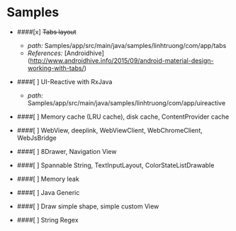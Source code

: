 # Samples
- ####[x] ~~Tabs layout~~
  + *path:* Samples/app/src/main/java/samples/linhtruong/com/app/tabs
  + *References:* [Androidhive] (http://www.androidhive.info/2015/09/android-material-design-working-with-tabs/)

- ####[ ] UI-Reactive with RxJava
  + *path:* Samples/app/src/main/java/samples/linhtruong/com/app/uireactive

- ####[ ] Memory cache (LRU cache), disk cache, ContentProvider cache

- ####[ ] WebView, deeplink, WebViewClient, WebChromeClient, WebJsBridge

- ####[ ] 8Drawer, Navigation View

- ####[ ] Spannable String, TextInputLayout, ColorStateListDrawable

- ####[ ] Memory leak

- ####[ ] Java Generic

- ####[ ] Draw simple shape, simple custom View

- ####[ ] String Regex

